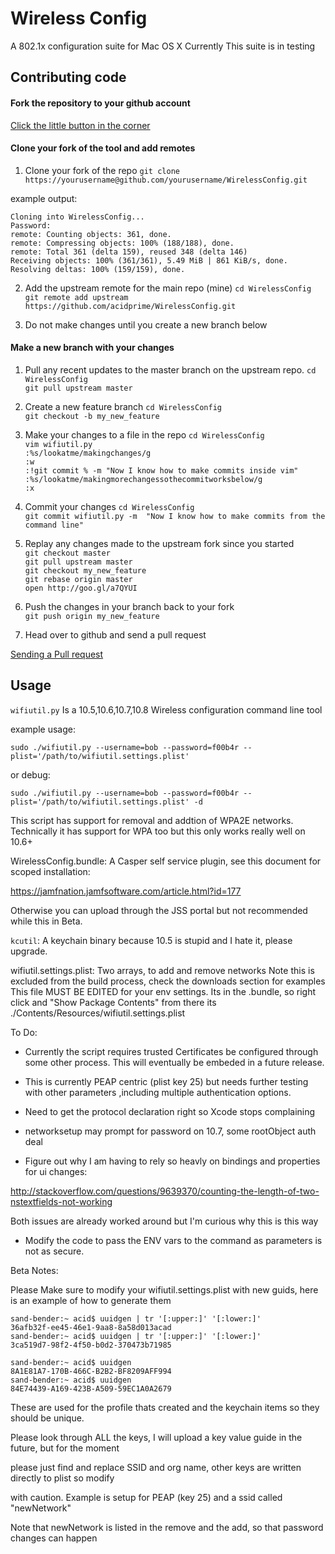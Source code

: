 # Wireless Config
A 802.1x configuration suite for Mac OS X
Currently This suite is in testing

## Contributing code

#### Fork the repository to your github account
[Click the little button in the corner](https://help.github.com/articles/fork-a-repo#step-1-fork-the-spoon-knife-repository)

#### Clone your fork of the tool and add remotes
1. Clone your fork of the repo
`git clone https://yourusername@github.com/yourusername/WirelessConfig.git`  

example output:
~~~
Cloning into WirelessConfig...
Password:
remote: Counting objects: 361, done.
remote: Compressing objects: 100% (188/188), done.
remote: Total 361 (delta 159), reused 348 (delta 146)
Receiving objects: 100% (361/361), 5.49 MiB | 861 KiB/s, done.
Resolving deltas: 100% (159/159), done.
~~~

2. Add the upstream remote for the main repo (mine)
`cd WirelessConfig`  
`git remote add upstream https://github.com/acidprime/WirelessConfig.git`  

3. Do not make changes until you create a new branch below

#### Make a new branch with your changes

1. Pull any recent updates to the master branch on the upstream repo.
`cd WirelessConfig`  
`git pull upstream master`  

2. Create a new feature branch
`cd WirelessConfig`  
`git checkout -b my_new_feature`  

3. Make your changes to a file in the repo
`cd WirelessConfig`  
`vim wifiutil.py`  
`:%s/lookatme/makingchanges/g`  
`:w`  
`:!git commit % -m "Now I know how to make commits inside vim"`  
`:%s/lookatme/makingmorechangessothecommitworksbelow/g`  
`:x`  

4. Commit your changes
`cd WirelessConfig`  
`git commit wifiutil.py -m  "Now I know how to make commits from the command line"`  

5. Replay any changes made to the upstream fork since you started  
`git checkout master`  
`git pull upstream master`  
`git checkout my_new_feature`  
`git rebase origin master`  
`open http://goo.gl/a7QYUI`  

6. Push the changes in your branch back to your fork  
`git push origin my_new_feature`  

7. Head over to github and send a pull request

[Sending a Pull request](https://help.github.com/articles/using-pull-requests#initiating-the-pull-request)  

## Usage

`wifiutil.py`
Is a 10.5,10.6,10.7,10.8 Wireless configuration command line tool

example usage:
```shell
sudo ./wifiutil.py --username=bob --password=f00b4r --plist='/path/to/wifiutil.settings.plist'
```
or debug:
```shell
sudo ./wifiutil.py --username=bob --password=f00b4r --plist='/path/to/wifiutil.settings.plist' -d
```

This script has support for removal and addtion of WPA2E networks.
Technically it has support for WPA too but this only works really well on 10.6+

WirelessConfig.bundle:
A Casper self service plugin, see this document for scoped installation:

https://jamfnation.jamfsoftware.com/article.html?id=177

Otherwise you can upload through the JSS portal but not recommended while this in Beta.

`kcutil`:
A keychain binary because 10.5 is stupid and I hate it, please upgrade.

wifiutil.settings.plist:
Two arrays, to add and remove networks
Note this is excluded from the build process, check the downloads section for examples
This file MUST BE EDITED for your env settings. Its in the .bundle, so right click
and "Show Package Contents" from there its ./Contents/Resources/wifiutil.settings.plist


To Do:
* Currently the script requires trusted Certificates be configured through
some other process. This will eventually be embeded in a future release.

* This is currently PEAP centric (plist key 25) but needs further testing with other
parameters ,including multiple authentication options.

* Need to get the protocol declaration right so Xcode stops complaining

* networksetup may prompt for password on 10.7, some rootObject auth deal

* Figure out why I am having to rely so heavly on bindings and properties for ui changes:


http://stackoverflow.com/questions/9639370/counting-the-length-of-two-nstextfields-not-working

Both issues are already worked around but I'm curious why this is this way

* Modify the code to pass the ENV vars to the command as parameters is not as secure.

Beta Notes:

Please Make sure to modify your wifiutil.settings.plist with new guids, here is an example of how to generate them
```shell
sand-bender:~ acid$ uuidgen | tr '[:upper:]' '[:lower:]'
36afb32f-ee45-46e1-9aa8-8a58d013acad
sand-bender:~ acid$ uuidgen | tr '[:upper:]' '[:lower:]'
3ca519d7-98f2-4f50-b0d2-370473b71985
```
  
```shell
sand-bender:~ acid$ uuidgen
8A1E81A7-170B-466C-B2B2-BF8209AFF994
sand-bender:~ acid$ uuidgen
84E74439-A169-423B-A509-59EC1A0A2679
```
These are used for the profile thats created and the keychain items so they should be unique.

Please look through ALL the keys, I will upload a key value guide in the future, but for the moment

please just find and replace SSID and org name, other keys are written directly to plist so modify

with caution. Example is setup for PEAP (key 25) and a ssid called "newNetwork"

Note that newNetwork is listed in the remove and the add, so that password changes can happen


